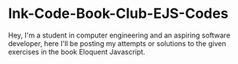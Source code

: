# Ink-Code-Book-Club-EJS-Codes
Hey, I'm a student in computer engineering and an aspiring software developer, here I'll be posting my attempts or solutions to the given exercises in the book Eloquent Javascript. 
